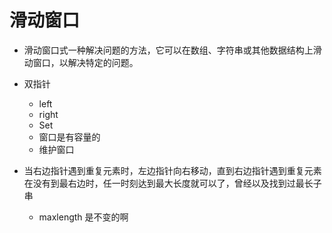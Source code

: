 # 滑动窗口

- 滑动窗口式一种解决问题的方法，它可以在数组、字符串或其他数据结构上滑动窗口，以解决特定的问题。

- 双指针
  - left
  - right
  - Set 
  - 窗口是有容量的
  - 维护窗口

- 当右边指针遇到重复元素时，左边指针向右移动，直到右边指针遇到重复元素
   在没有到最右边时，任一时刻达到最大长度就可以了，曾经以及找到过最长子串
   - maxlength 是不变的啊
